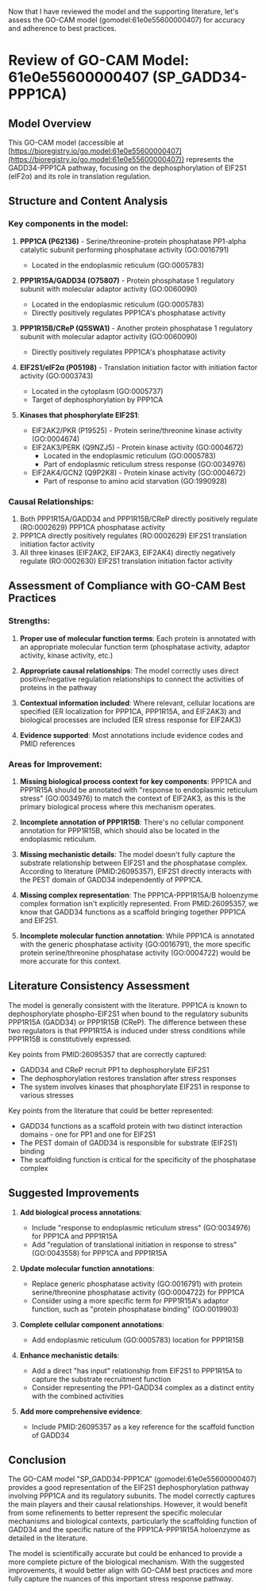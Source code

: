 Now that I have reviewed the model and the supporting literature, let's assess the GO-CAM model (gomodel:61e0e55600000407) for accuracy and adherence to best practices.

# Review of GO-CAM Model: 61e0e55600000407 (SP_GADD34-PPP1CA)

## Model Overview

This GO-CAM model (accessible at [https://bioregistry.io/go.model:61e0e55600000407](https://bioregistry.io/go.model:61e0e55600000407)) represents the GADD34-PPP1CA pathway, focusing on the dephosphorylation of EIF2S1 (eIF2α) and its role in translation regulation. 

## Structure and Content Analysis

### Key components in the model:

1. **PPP1CA (P62136)** - Serine/threonine-protein phosphatase PP1-alpha catalytic subunit performing phosphatase activity (GO:0016791)
   - Located in the endoplasmic reticulum (GO:0005783)

2. **PPP1R15A/GADD34 (O75807)** - Protein phosphatase 1 regulatory subunit with molecular adaptor activity (GO:0060090)
   - Located in the endoplasmic reticulum (GO:0005783)
   - Directly positively regulates PPP1CA's phosphatase activity

3. **PPP1R15B/CReP (Q5SWA1)** - Another protein phosphatase 1 regulatory subunit with molecular adaptor activity (GO:0060090)
   - Directly positively regulates PPP1CA's phosphatase activity

4. **EIF2S1/eIF2α (P05198)** - Translation initiation factor with initiation factor activity (GO:0003743)
   - Located in the cytoplasm (GO:0005737)
   - Target of dephosphorylation by PPP1CA

5. **Kinases that phosphorylate EIF2S1**:
   - EIF2AK2/PKR (P19525) - Protein serine/threonine kinase activity (GO:0004674)
   - EIF2AK3/PERK (Q9NZJ5) - Protein kinase activity (GO:0004672)
      - Located in the endoplasmic reticulum (GO:0005783)
      - Part of endoplasmic reticulum stress response (GO:0034976)
   - EIF2AK4/GCN2 (Q9P2K8) - Protein kinase activity (GO:0004672)
      - Part of response to amino acid starvation (GO:1990928)

### Causal Relationships:

1. Both PPP1R15A/GADD34 and PPP1R15B/CReP directly positively regulate (RO:0002629) PPP1CA phosphatase activity
2. PPP1CA directly positively regulates (RO:0002629) EIF2S1 translation initiation factor activity
3. All three kinases (EIF2AK2, EIF2AK3, EIF2AK4) directly negatively regulate (RO:0002630) EIF2S1 translation initiation factor activity

## Assessment of Compliance with GO-CAM Best Practices

### Strengths:

1. **Proper use of molecular function terms**: Each protein is annotated with an appropriate molecular function term (phosphatase activity, adaptor activity, kinase activity, etc.)

2. **Appropriate causal relationships**: The model correctly uses direct positive/negative regulation relationships to connect the activities of proteins in the pathway

3. **Contextual information included**: Where relevant, cellular locations are specified (ER localization for PPP1CA, PPP1R15A, and EIF2AK3) and biological processes are included (ER stress response for EIF2AK3)

4. **Evidence supported**: Most annotations include evidence codes and PMID references

### Areas for Improvement:

1. **Missing biological process context for key components**: PPP1CA and PPP1R15A should be annotated with "response to endoplasmic reticulum stress" (GO:0034976) to match the context of EIF2AK3, as this is the primary biological process where this mechanism operates.

2. **Incomplete annotation of PPP1R15B**: There's no cellular component annotation for PPP1R15B, which should also be located in the endoplasmic reticulum.

3. **Missing mechanistic details**: The model doesn't fully capture the substrate relationship between EIF2S1 and the phosphatase complex. According to literature (PMID:26095357), EIF2S1 directly interacts with the PEST domain of GADD34 independently of PPP1CA.

4. **Missing complex representation**: The PPP1CA-PPP1R15A/B holoenzyme complex formation isn't explicitly represented. From PMID:26095357, we know that GADD34 functions as a scaffold bringing together PPP1CA and EIF2S1.

5. **Incomplete molecular function annotation**: While PPP1CA is annotated with the generic phosphatase activity (GO:0016791), the more specific protein serine/threonine phosphatase activity (GO:0004722) would be more accurate for this context.

## Literature Consistency Assessment

The model is generally consistent with the literature. PPP1CA is known to dephosphorylate phospho-EIF2S1 when bound to the regulatory subunits PPP1R15A (GADD34) or PPP1R15B (CReP). The difference between these two regulators is that PPP1R15A is induced under stress conditions while PPP1R15B is constitutively expressed.

Key points from PMID:26095357 that are correctly captured:
- GADD34 and CReP recruit PP1 to dephosphorylate EIF2S1
- The dephosphorylation restores translation after stress responses
- The system involves kinases that phosphorylate EIF2S1 in response to various stresses

Key points from the literature that could be better represented:
- GADD34 functions as a scaffold protein with two distinct interaction domains - one for PP1 and one for EIF2S1
- The PEST domain of GADD34 is responsible for substrate (EIF2S1) binding
- The scaffolding function is critical for the specificity of the phosphatase complex

## Suggested Improvements

1. **Add biological process annotations**:
   - Include "response to endoplasmic reticulum stress" (GO:0034976) for PPP1CA and PPP1R15A
   - Add "regulation of translational initiation in response to stress" (GO:0043558) for PPP1CA and PPP1R15A

2. **Update molecular function annotations**:
   - Replace generic phosphatase activity (GO:0016791) with protein serine/threonine phosphatase activity (GO:0004722) for PPP1CA
   - Consider using a more specific term for PPP1R15A's adaptor function, such as "protein phosphatase binding" (GO:0019903)

3. **Complete cellular component annotations**:
   - Add endoplasmic reticulum (GO:0005783) location for PPP1R15B

4. **Enhance mechanistic details**:
   - Add a direct "has input" relationship from EIF2S1 to PPP1R15A to capture the substrate recruitment function
   - Consider representing the PP1-GADD34 complex as a distinct entity with the combined activities

5. **Add more comprehensive evidence**:
   - Include PMID:26095357 as a key reference for the scaffold function of GADD34

## Conclusion

The GO-CAM model "SP_GADD34-PPP1CA" (gomodel:61e0e55600000407) provides a good representation of the EIF2S1 dephosphorylation pathway involving PPP1CA and its regulatory subunits. The model correctly captures the main players and their causal relationships. However, it would benefit from some refinements to better represent the specific molecular mechanisms and biological contexts, particularly the scaffolding function of GADD34 and the specific nature of the PPP1CA-PPP1R15A holoenzyme as detailed in the literature.

The model is scientifically accurate but could be enhanced to provide a more complete picture of the biological mechanism. With the suggested improvements, it would better align with GO-CAM best practices and more fully capture the nuances of this important stress response pathway.